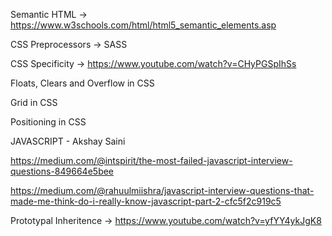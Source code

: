 Semantic HTML -> https://www.w3schools.com/html/html5_semantic_elements.asp

CSS Preprocessors -> SASS

CSS Specificity -> https://www.youtube.com/watch?v=CHyPGSpIhSs

Floats, Clears and Overflow in CSS

Grid in CSS

Positioning in CSS

JAVASCRIPT - Akshay Saini

https://medium.com/@intspirit/the-most-failed-javascript-interview-questions-849664e5bee

https://medium.com/@rahuulmiishra/javascript-interview-questions-that-made-me-think-do-i-really-know-javascript-part-2-cfc5f2c919c5

Prototypal Inheritence -> https://www.youtube.com/watch?v=yfYY4ykJgK8